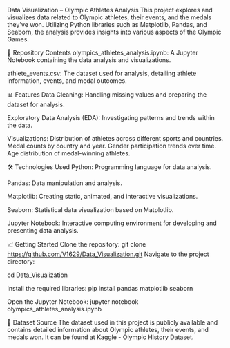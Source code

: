Data Visualization – Olympic Athletes Analysis
This project explores and visualizes data related to Olympic athletes, their events, and the medals they've won. Utilizing Python libraries such as Matplotlib, Pandas, and Seaborn, the analysis provides insights into various aspects of the Olympic Games.

📁 Repository Contents
olympics_athletes_analysis.ipynb: A Jupyter Notebook containing the data analysis and visualizations.

athlete_events.csv: The dataset used for analysis, detailing athlete information, events, and medal outcomes.

📊 Features
Data Cleaning: Handling missing values and preparing the dataset for analysis.

Exploratory Data Analysis (EDA): Investigating patterns and trends within the data.

Visualizations:
Distribution of athletes across different sports and countries.
Medal counts by country and year.
Gender participation trends over time.
Age distribution of medal-winning athletes.

🛠️ Technologies Used
Python: Programming language for data analysis.

Pandas: Data manipulation and analysis.

Matplotlib: Creating static, animated, and interactive visualizations.

Seaborn: Statistical data visualization based on Matplotlib.

Jupyter Notebook: Interactive computing environment for developing and presenting data analysis.

📈 Getting Started
Clone the repository:
git clone https://github.com/V1629/Data_Visualization.git
Navigate to the project directory:


cd Data_Visualization


Install the required libraries:
pip install pandas matplotlib seaborn


Open the Jupyter Notebook:
jupyter notebook olympics_athletes_analysis.ipynb


📄 Dataset Source
The dataset used in this project is publicly available and contains detailed information about Olympic athletes, their events, and medals won. It can be found at Kaggle - Olympic History Dataset.
